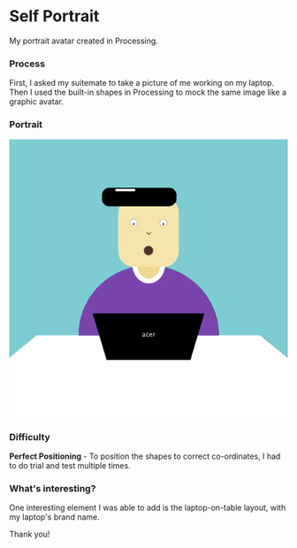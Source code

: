 # Self Portrait
My portrait avatar created in Processing.

### Process
First, I asked my suitemate to take a picture of me working on my laptop. Then I used the built-in shapes in Processing to mock the same image like a graphic avatar.

### Portrait
![](output.png)

### Difficulty
**Perfect Positioning** - To position the shapes to correct co-ordinates, I had to do trial and test multiple times.

### What's interesting?
One interesting element I was able to add is the laptop-on-table layout, with my laptop's brand name.

Thank you!